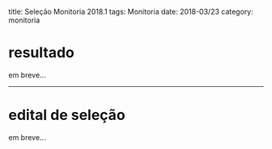 title: Seleção Monitoria 2018.1
tags: Monitoria
date: 2018-03/23
category: monitoria

# resultado
em breve...

---

# edital de seleção
em breve...
